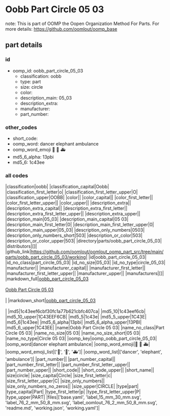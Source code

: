 # Oobb Part Circle 05 03  

note: This is part of OOMP the Oopen Organization Method For Parts. For more details: https://github.com/oomlout/oomp_base

##  part details





### id
* oomp_id: oobb_part_circle_05_03
  * classification: oobb
  * type: part
  * size: circle
  * color: 
  * description_main: 05_03
  * description_extra: 
  * manufacturer: 
  * part_number: 

### other_codes
* short_code: 
* oomp_word: dancer elephant ambulance
* oomp_word_emoji :dancer: :elephant: :ambulance:
* md5_6_alpha: 13pbi
* md5_6: 1c43ee

### all codes 
|classification|oobb|
|classification_capital|Oobb|
|classification_first_letter|o|
|classification_first_letter_upper|O|
|classification_upper|OOBB|
|color||
|color_capital||
|color_first_letter||
|color_first_letter_upper||
|color_upper||
|description_extra||
|description_extra_capital||
|description_extra_first_letter||
|description_extra_first_letter_upper||
|description_extra_upper||
|description_main|05_03|
|description_main_capital|05 03|
|description_main_first_letter|0|
|description_main_first_letter_upper|0|
|description_main_upper|05_03|
|description_only_numbers|0503|
|description_only_numbers_short|503|
|description_or_color|503|
|description_or_color_upper|503|
|directory|parts/oobb_part_circle_05_03|
|distributors|[]|
|github_link|https://github.com/oomlout/oomlout_oomp_part_src/tree/main/parts/oobb_part_circle_05_03/working|
|id|oobb_part_circle_05_03|
|id_no_class|part_circle_05_03|
|id_no_size|05_03|
|id_no_type|circle_05_03|
|manufacturer||
|manufacturer_capital||
|manufacturer_first_letter||
|manufacturer_first_letter_upper||
|manufacturer_upper||
|manufacturers|[]|
|markdown_full|[oobb_part_circle_05_03](https://github.com/oomlout/oomlout_oomp_part_src/tree/main/parts/oobb_part_circle_05_03/working)<br>[](https://github.com/oomlout/oomlout_oomp_part_src/tree/main/parts/oobb_part_circle_05_03/working)<br>[Oobb Part Circle 05 03](https://github.com/oomlout/oomlout_oomp_part_src/tree/main/parts/oobb_part_circle_05_03/working)<br><br>|
|markdown_short|[oobb_part_circle_05_03](https://github.com/oomlout/oomlout_oomp_part_src/tree/main/parts/oobb_part_circle_05_03/working)<br><br>|
|md5|1c43eef6cbf30fc1a77b621cbfc407ca|
|md5_10|1c43eef6cb|
|md5_10_upper|1C43EEF6CB|
|md5_5|1c43e|
|md5_5_upper|1C43E|
|md5_6|1c43ee|
|md5_6_alpha|13pbi|
|md5_6_alpha_upper|13PBI|
|md5_6_upper|1C43EE|
|name|Oobb Part Circle 05 03|
|name_no_class|Part Circle 05 03|
|name_no_size|05 03|
|name_no_size_short|05 03|
|name_no_type|Circle 05 03|
|oomp_key|oomp_oobb_part_circle_05_03|
|oomp_word|dancer elephant ambulance|
|oomp_word_emoji|:dancer: :elephant: :ambulance:|
|oomp_word_emoji_list|[':dancer:', ':elephant:', ':ambulance:']|
|oomp_word_list|['dancer', 'elephant', 'ambulance']|
|part_number||
|part_number_capital||
|part_number_first_letter||
|part_number_first_letter_upper||
|part_number_upper||
|short_code||
|short_code_upper||
|short_name||
|size|circle|
|size_capital|Circle|
|size_first_letter|c|
|size_first_letter_upper|C|
|size_only_numbers||
|size_only_numbers_no_zeros||
|size_upper|CIRCLE|
|type|part|
|type_capital|Part|
|type_first_letter|p|
|type_first_letter_upper|P|
|type_upper|PART|
|files|['base.yaml', 'label_15_mm_30_mm.svg', 'label_76_2_mm_50_8_mm.svg', 'label_oomlout_76_2_mm_50_8_mm.svg', 'readme.md', 'working.json', 'working.yaml']|
